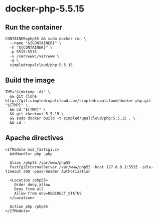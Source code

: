 docker-php-5.5.15
=================

Run the container
-----------------

    CONTAINER=php55 && sudo docker run \
      --name "${CONTAINER}" \
      -h "${CONTAINER}" \
      -p 5515:5515
      -v /var/www:/var/www \
      -d \
      simpledrupalcloud/php:5.5.15

Build the image
---------------

    TMP="$(mktemp -d)" \
      && git clone http://git.simpledrupalcloud.com/simpledrupalcloud/docker-php.git "${TMP}" \
      && cd "${TMP}" \
      && git checkout 5.5.15 \
      && sudo docker build -t simpledrupalcloud/php:5.5.15 . \
      && cd -

Apache directives
-----------------

    <IfModule mod_fastcgi.c>
      AddHandler php .php

      Alias /php55 /var/www/php55
      FastCgiExternalServer /var/www/php55 -host 127.0.0.1:5515 -idle-timeout 300 -pass-header Authorization

      <Location /php55>
        Order deny,allow
        Deny from all
        Allow from env=REDIRECT_STATUS
      </Location>

      Action php /php55
    </IfModule>